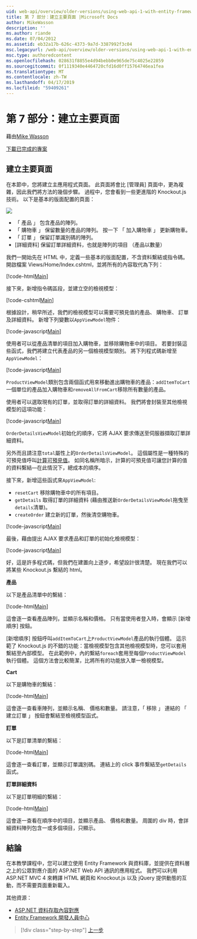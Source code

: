 ```yaml
---
uid: web-api/overview/older-versions/using-web-api-1-with-entity-framework-5/using-web-api-with-entity-framework-part-7
title: 第 7 部分：建立主要頁面 |Microsoft Docs
author: MikeWasson
description: ''
ms.author: riande
ms.date: 07/04/2012
ms.assetid: eb32a17b-626c-4373-9a7d-3387992f3c04
msc.legacyurl: /web-api/overview/older-versions/using-web-api-1-with-entity-framework-5/using-web-api-with-entity-framework-part-7
msc.type: authoredcontent
ms.openlocfilehash: 028631f8855e4d94bebb0e965de75c4025e22859
ms.sourcegitcommit: 0f1119340e4464720cfd16d0ff15764746ea1fea
ms.translationtype: MT
ms.contentlocale: zh-TW
ms.lasthandoff: 04/17/2019
ms.locfileid: "59409261"
---
```

# <a name="part-7-creating-the-main-page"></a>第 7 部分：建立主要頁面

藉由[Mike Wasson](https://github.com/MikeWasson)

[下載已完成的專案](http://code.msdn.microsoft.com/ASP-NET-Web-API-with-afa30545)

## <a name="creating-the-main-page"></a>建立主要頁面

在本節中，您將建立主應用程式頁面。 此頁面將會比 [管理員] 頁面中，更為複雜，因此我們將方法的幾個步驟。 過程中，您會看到一些更進階的 Knockout.js 技術。 以下是基本的版面配置的頁面：

![](using-web-api-with-entity-framework-part-7/_static/image1.png)

- 「 產品 」 包含產品的陣列。
- 「 購物車 」 保留數量的產品的陣列。 按一下 「 加入購物車 」 更新購物車。
- 「 訂單 」 保留訂單識別碼的陣列。
- [詳細資料] 保留訂單詳細資料，也就是陣列的項目 （產品以數量）

我們一開始先在 HTML 中，定義一些基本的版面配置，不含資料繫結或指令碼。 開啟檔案 Views/Home/Index.cshtml，並將所有的內容取代為下列：

[!code-html[Main](using-web-api-with-entity-framework-part-7/samples/sample1.html)]

接下來，新增指令碼區段，並建立空的檢視模型：

[!code-cshtml[Main](using-web-api-with-entity-framework-part-7/samples/sample2.cshtml)]

根據設計，稍早所述，我們的檢視模型可以需要可預見值的產品、 購物車、 訂單及詳細資料。 新增下列變數以`AppViewModel`物件：

[!code-javascript[Main](using-web-api-with-entity-framework-part-7/samples/sample3.js)]

使用者可以從產品清單的項目加入購物車，並移除購物車中的項目。 若要封裝這些函式，我們將建立代表產品的另一個檢視模型類別。 將下列程式碼新增至 `AppViewModel`：

[!code-javascript[Main](using-web-api-with-entity-framework-part-7/samples/sample4.js?highlight=4)]

`ProductViewModel`類別包含兩個函式用來移動進出購物車的產品：`addItemToCart`一個單位的產品加入購物車和`removeAllFromCart`移除所有數量的產品。

使用者可以選取現有的訂單，並取得訂單的詳細資料。 我們將會封裝至其他檢視模型的這項功能：

[!code-javascript[Main](using-web-api-with-entity-framework-part-7/samples/sample5.js?highlight=4)]

`OrderDetailsViewModel`初始化的順序，它將 AJAX 要求傳送至伺服器擷取訂單詳細資料。

另外而且請注意`total`屬性上的`OrderDetailsViewModel`。 這個屬性是一種特殊的可預見值呼叫[計算可預見值](http://knockoutjs.com/documentation/computedObservables.html)。 如同名稱所暗示，計算的可預見值可讓您計算的值的資料繫結&#8212;在此情況下，總成本的順序。

接下來，新增這些函式來`AppViewModel`:

- `resetCart` 移除購物車中的所有項目。
- `getDetails` 取得訂單的詳細資料 (藉由推送新`OrderDetailsViewModel`拖曳至`details`清單)。
- `createOrder` 建立新的訂單，然後清空購物車。


[!code-javascript[Main](using-web-api-with-entity-framework-part-7/samples/sample6.js?highlight=4)]

最後，藉由提出 AJAX 要求產品和訂單的初始化檢視模型：

[!code-javascript[Main](using-web-api-with-entity-framework-part-7/samples/sample7.js)]

好，這是許多程式碼，但我們在建置向上逐步，希望設計很清楚。 現在我們可以將某些 Knockout.js 繫結的 html。

**產品**

以下是產品清單中的繫結：

[!code-html[Main](using-web-api-with-entity-framework-part-7/samples/sample8.html)]

這會逐一查看產品陣列，並顯示名稱和價格。 只有當使用者登入時，會顯示 [新增順序] 按鈕。

[新增順序] 按鈕呼叫`addItemToCart`上`ProductViewModel`產品的執行個體。 這示範了 Knockout.js 的不錯的功能：當檢視模型包含其他檢視模型時，您可以套用繫結至內部模型。 在此範例中，內的繫結`foreach`套用至每個`ProductViewModel`執行個體。 這個方法會比較簡潔，比將所有的功能放入單一檢視模型。

**Cart**

以下是購物車的繫結：

[!code-html[Main](using-web-api-with-entity-framework-part-7/samples/sample9.html)]

這會逐一查看車陣列，並顯示名稱、 價格和數量。 請注意，「 移除 」 連結的 「 建立訂單 」 按鈕會繫結至檢視模型函式。

**訂單**

以下是訂單清單的繫結：

[!code-html[Main](using-web-api-with-entity-framework-part-7/samples/sample10.html)]

這會逐一查看訂單，並顯示訂單識別碼。 連結上的 click 事件繫結至`getDetails`函式。

**訂單詳細資料**

以下是訂單明細的繫結：

[!code-html[Main](using-web-api-with-entity-framework-part-7/samples/sample11.html)]

這會逐一查看在順序中的項目，並顯示產品、 價格和數量。 周圍的 div 時，會詳細資料陣列包含一或多個項目，只顯示。

## <a name="conclusion"></a>結論

在本教學課程中，您可以建立使用 Entity Framework 與資料庫，並提供在資料層之上的公眾對應介面的 ASP.NET Web API 通訊的應用程式。 我們可以利用 ASP.NET MVC 4 來轉譯 HTML 網頁和 Knockout.js 以及 jQuery 提供動態的互動，而不需要頁面重新載入。

其他資源：

- [ASP.NET 資料存取內容對應](https://msdn.microsoft.com/library/6759sth4.aspx)
- [Entity Framework 開發人員中心](https://msdn.microsoft.com/data/ef)

> [!div class="step-by-step"]
> [上一步](using-web-api-with-entity-framework-part-6.md)
